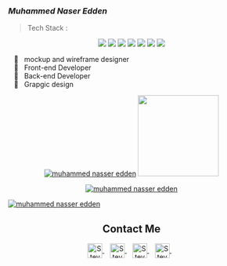 ### ***Muhammed Naser Edden***

> Tech Stack :
<p align="center">
     <img src="https://img.shields.io/badge/-HTML-orange">
     <img src="https://img.shields.io/badge/-CSS-blue">
     <img src="https://img.shields.io/badge/-SASS-CD6799">
     <img src="https://img.shields.io/badge/-JavaScript-yellow" />
     <img src="https://img.shields.io/badge/-Bootstrap-blueviolet" />
     <img src="https://img.shields.io/badge/-Wordpress-lightgrey" />
     <img src="https://img.shields.io/badge/-PHP-blue" />
</p>
<p>
     &nbsp;&nbsp;&nbsp;👑 &nbsp; mockup and wireframe designer<br>
     &nbsp;&nbsp;&nbsp;👑 &nbsp; Front-end Developer<br>
     &nbsp;&nbsp;&nbsp;👑 &nbsp; Back-end Developer<br>
     &nbsp;&nbsp;&nbsp;👑 &nbsp; Grapgic design<br>
</p>
<p align="center">
     <a href="https://github.com/mhamdNaser/github-readme-stats">
        <img alt="muhammed nasser edden" src="https://github-readme-stats.vercel.app/api/top-langs/?username=mhamdNaser&layout=compact" /></a>
    </a>
     <a href="https://github.com/mhamdNaser/github-readme-streak-stats">
        <img height="165em" src="https://github-readme-stats.vercel.app/api?username=mhamdNaser&include_all_commits=true"/>
    </a>
</p>

<p align="center">
    <a href="https://github.com/mhamdNaser/github-readme-streak-stats">
        <img alt="muhammed nasser edden" src="https://streak-stats.demolab.com?user=mhamdNaser&theme=ayu-light&hide_border=true&date_format=M%20j%5B%2C%20Y%5D"/>
    </a>
</p>

<a href="https://github.com/mhamdNaser/github-readme-activity-graph">
     <img alt="muhammed nasser edden" src="https://github-readme-activity-graph.cyclic.app/graph?username=mhamdNaser&bg_color=ffffff&color=e5e1e5&line=6699b2&point=000000&area=true&hide_border=true)"/>
     </a>

<div align="center">
     <h2><b>Contact Me</b></h2>
     <a href="https://www.facebook.com/N21.muhammed/" >
          <img align="center" alt="Steve Kane | Gmail" width="30em" src="https://cdn1.iconfinder.com/data/icons/social-media-2285/512/Colored_Facebook3_svg-512.png" />
     </a> &nbsp;&nbsp;
     <a href="https://www.linkedin.com/in/muhammed-naser-edden/" >
          <img align="center" alt="Steve Kane | Skype" width="30em" src="https://cdn2.iconfinder.com/data/icons/social-media-2285/512/1_Linkedin_unofficial_colored_svg-512.png" />
     </a> &nbsp;&nbsp;
     <a href="https://www.instagram.com/n21_muhammed/">
          <img align="center" alt="Steve Kane | Telegram" width="30em" src="https://cdn2.iconfinder.com/data/icons/social-media-2285/512/1_Instagram_colored_svg_1-512.png" />
     </a> &nbsp;&nbsp;
     <a href="https://twitter.com/MhamdNaserEdden" >
          <img align="center" alt="Steve Kane | Discord" width="30em" src="https://cdn2.iconfinder.com/data/icons/social-media-2285/512/1_Twitter3_colored_svg-512.png" />
     </a> &nbsp;&nbsp;
     
</div>

